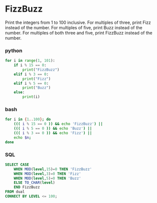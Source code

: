 # FizzBuzz
Print the integers from 1 to 100 inclusive. For multiples of three, print Fizz instead of the number. For multiples of five, print Buzz instead of the number. For multiples of both three and five, print FizzBuzz instead of the number.

### python
``` python
for i in range(1, 101):
	if i % 15 == 0:
		print("FizzBuzz")
	elif i % 3 == 0:
		print("Fizz")
	elif i % 5 == 0:
		print("Buzz")
	else:
		print(i)
```

### bash
``` bash
for i in {1..100}; do
	((( i % 15 == 0 )) && echo 'FizzBuzz') ||
	((( i % 5 == 0 )) && echo 'Buzz') ||
	((( i % 3 == 0 )) && echo 'Fizz') ||
	echo $n;
done
```

### SQL
``` sql
SELECT CASE
	WHEN MOD(level,15)=0 THEN 'FizzBuzz'
	WHEN MOD(level,3)=0 THEN 'Fizz'
	WHEN MOD(level,5)=0 THEN 'Buzz'
	ELSE TO_CHAR(level)
	END FizzBuzz
FROM dual
CONNECT BY LEVEL <= 100;
```
